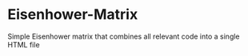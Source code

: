 # Eisenhower-Matrix
Simple Eisenhower matrix that combines all relevant code into a single HTML file

